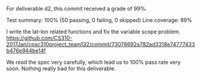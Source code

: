 For deliverable d2, this commit received a grade of 99%.

Test summary: 100% (50 passing, 0 failing, 0 skipped) Line coverage: 89%

I write the lat-lon related functions and fix the variable scope problem.
https://github.com/CS310-2017Jan/cpsc310project_team132/commit/73078692a782ad3318e74777433b476e944be14f

We read the spec very carefully, which lead us to 100% pass rate very soon. Nothing really bad for this deliverable.
